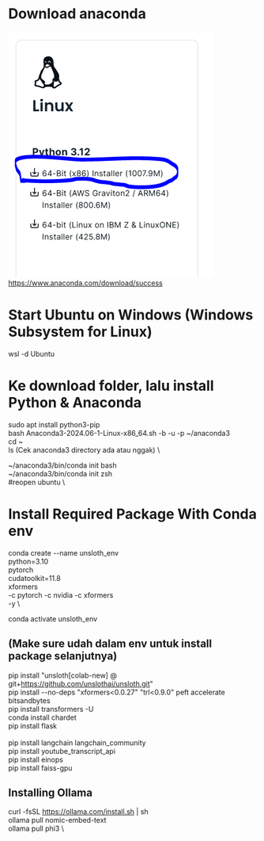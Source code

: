 # Download anaconda
![anaconda webpage](image.png)
https://www.anaconda.com/download/success

# Start Ubuntu on Windows (Windows Subsystem for Linux)
wsl -d Ubuntu

# Ke download folder, lalu install Python & Anaconda
sudo apt install python3-pip \
bash Anaconda3-2024.06-1-Linux-x86_64.sh -b -u -p ~/anaconda3 \
cd ~ \
ls (Cek anaconda3 directory ada atau nggak) \

~/anaconda3/bin/conda init bash \
~/anaconda3/bin/conda init zsh \
#reopen ubuntu \

# Install Required Package With Conda env
conda create --name unsloth_env \
    python=3.10 \
    pytorch \
    cudatoolkit=11.8 \
    xformers \
    -c pytorch -c nvidia -c xformers \
    -y \

conda activate unsloth_env                  

## (Make sure udah dalam env untuk install package selanjutnya)
pip install "unsloth[colab-new] @ git+https://github.com/unslothai/unsloth.git"  \
pip install --no-deps "xformers<0.0.27" "trl<0.9.0" peft accelerate bitsandbytes \
pip install transformers -U \
conda install chardet \
pip install flask \
\
pip install langchain langchain_community \
pip install youtube_transcript_api \
pip install einops \
pip install faiss-gpu


## Installing Ollama
curl -fsSL https://ollama.com/install.sh | sh \
ollama pull nomic-embed-text \
ollama pull phi3 \


